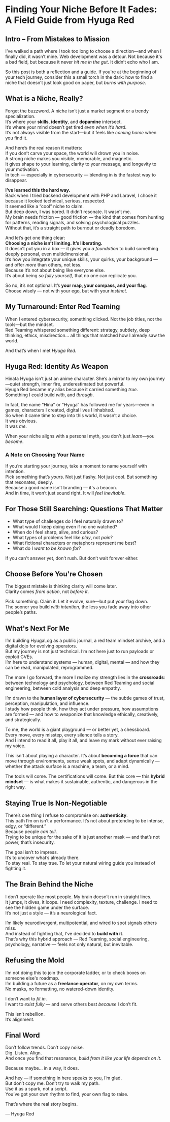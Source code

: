 # Finding Your Niche Before It Fades: A Field Guide from Hyuga Red

## Intro – From Mistakes to Mission

I’ve walked a path where I took too long to choose a direction—and when I finally did, it wasn’t mine. Web development was a detour. Not because it's a bad field, but because it never *hit me in the gut*. It didn’t echo who I am.

So this post is both a reflection and a guide. If you're at the beginning of your tech journey, consider this a small torch in the dark: how to find a niche that doesn’t just look good on paper, but *burns with purpose*.

## What is a Niche, Really?

Forget the buzzword. A niche isn’t just a market segment or a trendy specialization.  
It’s where your **skills**, **identity**, and **dopamine** intersect.  
It’s where your mind doesn’t get tired *even when it’s hard*.  
It’s not always visible from the start—but it feels like *coming home* when you find it.

And here’s the real reason it matters:  
If you don’t carve your space, the world will drown you in noise.  
A strong niche makes you visible, memorable, and magnetic.  
It gives shape to your learning, clarity to your message, and longevity to your motivation.  
In tech — especially in cybersecurity — blending in is the fastest way to disappear.

**I’ve learned this the hard way.**  
Back when I tried backend development with PHP and Laravel, I chose it because it looked technical, serious, respected.  
It seemed like a “cool” niche to claim.  
But deep down, I was bored. It didn’t resonate. It wasn’t me.  
My brain needs friction — good friction — the kind that comes from hunting for patterns, reading signals, and solving psychological puzzles.  
Without that, it’s a straight path to burnout or deadly boredom.

And let’s get one thing clear:  
**Choosing a niche isn’t limiting. It’s liberating.**  
It doesn’t put you in a box — it gives you *a foundation* to build something deeply personal, even multidimensional.  
It’s how you integrate your unique skills, your quirks, your background — and offer *more* than others, not less.  
Because it’s not about being like everyone else.  
It’s about being *so fully yourself*, that no one can replicate you.

So no, it’s not optional. It’s **your map, your compass, and your flag**.  
Choose wisely — not with your ego, but with your *instinct*.

## My Turnaround: Enter Red Teaming

When I entered cybersecurity, something clicked. Not the job titles, not the tools—but the mindset.  
Red Teaming whispered something different: strategy, subtlety, deep thinking, ethics, misdirection... all things that matched how I already saw the world.

And that’s when I met *Hyuga Red*.

## Hyuga Red: Identity As Weapon

Hinata Hyuga isn’t just an anime character. She’s a mirror to my own journey—quiet strength, inner fire, underestimated but powerful.  
Hyuga Red became my alias because it carried something *true*.  
Something I could build *with*, and *through*.

In fact, the name “Hina” or “Hyuga” has followed me for years—even in games, characters I created, digital lives I inhabited.  
So when it came time to step into this world, it wasn’t a choice.  
It was obvious.  
It was *me*.

When your niche aligns with a personal myth, you don't just *learn*—you *become*.

### A Note on Choosing Your Name

If you’re starting your journey, take a moment to name yourself with intention.  
Pick something that’s *yours*. Not just flashy. Not just cool. But something that resonates, deeply.  
Because a good name isn't branding — it's a beacon.  
And in time, it won’t just sound right. It will *feel inevitable*.

## For Those Still Searching: Questions That Matter

- What type of challenges do I feel naturally drawn to?  
- What would I keep doing even if no one watched?  
- When do I feel sharp, alive, and curious?  
- What types of problems feel like *play*, not *pain*?  
- What fictional characters or metaphors represent me best?  
- What do I *want to be known for*?

If you can't answer yet, don’t rush. But don’t wait forever either.

## Choose Before You're Chosen

The biggest mistake is thinking clarity will come later.  
Clarity comes *from action*, not *before it*.

Pick something. Claim it. Let it evolve, sure—but put your flag down.  
The sooner you build *with intention*, the less you fade away into other people’s paths.

## What's Next For Me

I’m building HyugaLog as a public journal, a red team mindset archive, and a digital dojo for evolving operators.  
But my journey is not just technical. I’m not here just to run payloads or exploit CVEs.  
I’m here to understand systems — human, digital, mental — and how they can be read, manipulated, reprogrammed.

The more I go forward, the more I realize my strength lies in the **crossroads**:  
between technology and psychology, between Red Teaming and social engineering, between cold analysis and deep empathy.

I’m drawn to the **human layer of cybersecurity** — the subtle games of trust, perception, manipulation, and influence.  
I study how people think, how they act under pressure, how assumptions are formed — and how to weaponize that knowledge ethically, creatively, and strategically.

To me, the world is a giant playground — or better yet, a chessboard.  
Every move, every misstep, every silence tells a story.  
And I intend to read it all, play it all, and leave my mark without ever raising my voice.

This isn't about playing a character. It’s about **becoming a force** that can move through environments, sense weak spots, and adapt dynamically — whether the attack surface is a machine, a team, or a mind.

The tools will come. The certifications will come. But this core — this **hybrid mindset** — is what makes it sustainable, authentic, and dangerous in the right way.

## Staying True Is Non-Negotiable

There’s one thing I refuse to compromise on: **authenticity**.  
This path I’m on isn’t a performance. It’s not about pretending to be intense, edgy, or “different.”  
Because people *can tell*.  
Trying to be unique for the sake of it is just another mask — and that’s not power, that’s insecurity.

The goal isn’t to impress.  
It’s to uncover what’s already there.  
To stay real. To stay true. To let your natural wiring guide you instead of fighting it.

## The Brain Behind the Niche

I don’t operate like most people. My brain doesn’t run in straight lines.  
It jumps, it dives, it loops. I need complexity, texture, challenge. I need to see the hidden game under the surface.  
It’s not just a style — it’s a neurological fact.

I’m likely neurodivergent, multipotential, and wired to spot signals others miss.  
And instead of fighting that, I’ve decided to **build with it**.  
That’s why this hybrid approach — Red Teaming, social engineering, psychology, narrative — feels not only natural, but inevitable.

## Refusing the Mold

I’m not doing this to join the corporate ladder, or to check boxes on someone else's roadmap.  
I’m building a future as a **freelance operator**, on my own terms.  
No masks, no formatting, no watered-down identity.

I don’t want to *fit in*.  
I want to *exist fully* — and serve others best *because* I don’t fit.

This isn’t rebellion.  
It’s alignment.

## Final Word

Don’t follow trends. Don’t copy noise.  
Dig. Listen. Align.  
And once you find that resonance, *build from it like your life depends on it*.

Because maybe... in a way, it does.

And hey — if something in here speaks to you, I’m glad.  
But don’t copy me. Don’t try to walk my path.  
Use it as a spark, not a script.  
You’ve got your own rhythm to find, your own flag to raise.

That’s where the real story begins.

— Hyuga Red

